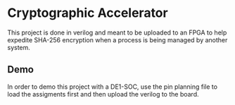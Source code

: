 # Cryptographic Accelerator
This project is done in verilog and meant to be uploaded to an FPGA to help expedite SHA-256 encryption when a process is being managed by another system.

## Demo
In order to demo this project with a DE1-SOC, use the pin planning file to load the assigments first and then upload the verilog to the board.
